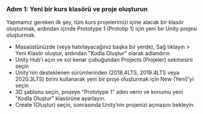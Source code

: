 ### Adım 1: Yeni bir kurs klasörü ve proje oluşturun

Yapmamız gereken ilk şey, tüm kurs projelerimizi içine alacak bir klasör oluşturmak, ardından içinde Prototype 1 (Prototip 1) için yeni bir Unity projesi oluşturmak.

- Masaüstünüzde (veya hatırlayacağınız başka bir yerde), Sağ tıklayın > Yeni Klasör oluştur, ardından "Kodla Oluştur" olarak adlandırın
- Unity Hub'ı açın ve sol kenar çubuğundan Projects (Projeler) sekmesini seçin
- Unity'nin desteklenen sürümlerinden (2018.4LTS, 2019.4LTS veya 2020.3LTS) birini kullanarak yeni bir proje oluşturmak için New (Yeni)'yi seçin
- 3D şablonu seçin, projeye "Prototype 1" adını verin ve konumu yeni "Kodla Oluştur" klasörüne ayarlayın.
- Create (Oluştur) seçin, sonrasında Unity’nin projenizi açmasını bekleyin
